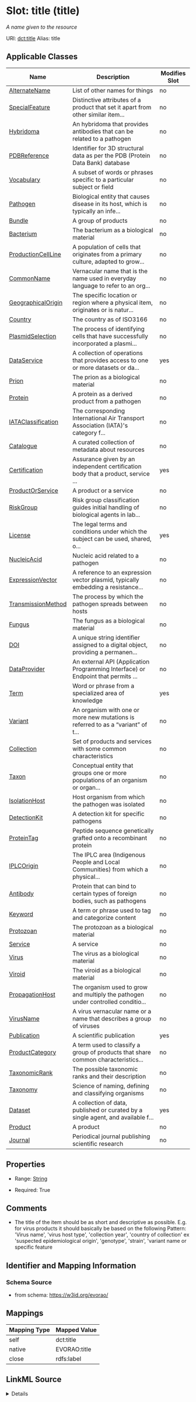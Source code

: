 

# Slot: title (title) 


_A name given to the resource_





URI: [dct:title](http://purl.org/dc/terms/title)
Alias: title

<!-- no inheritance hierarchy -->





## Applicable Classes

| Name | Description | Modifies Slot |
| --- | --- | --- |
| [AlternateName](AlternateName.md) | List of other names for things |  no  |
| [SpecialFeature](SpecialFeature.md) | Distinctive attributes of a product that set it apart from other similar item... |  no  |
| [Hybridoma](Hybridoma.md) | An hybridoma that provides antibodies that can be related to a pathogen |  no  |
| [PDBReference](PDBReference.md) | Identifier for 3D structural data as per the PDB (Protein Data Bank) database |  no  |
| [Vocabulary](Vocabulary.md) | A subset of words or phrases specific to a particular subject or field |  no  |
| [Pathogen](Pathogen.md) | Biological entity that causes disease in its host, which is typically an infe... |  no  |
| [Bundle](Bundle.md) | A group of products |  no  |
| [Bacterium](Bacterium.md) | The bacterium as a biological material |  no  |
| [ProductionCellLine](ProductionCellLine.md) | A population of cells that originates from a primary culture, adapted to grow... |  no  |
| [CommonName](CommonName.md) | Vernacular name that is the name used in everyday language to refer to an org... |  no  |
| [GeographicalOrigin](GeographicalOrigin.md) | The specific location or region where a physical item, originates or is natur... |  no  |
| [Country](Country.md) | The country as of ISO3166 |  no  |
| [PlasmidSelection](PlasmidSelection.md) | The process of identifying cells that have successfully incorporated a plasmi... |  no  |
| [DataService](DataService.md) | A collection of operations that provides access to one or more datasets or da... |  yes  |
| [Prion](Prion.md) | The prion as a biological material |  no  |
| [Protein](Protein.md) | A protein as a derived product from a pathogen |  no  |
| [IATAClassification](IATAClassification.md) | The corresponding International Air Transport Association (IATA)'s category f... |  no  |
| [Catalogue](Catalogue.md) | A curated collection of metadata about resources |  no  |
| [Certification](Certification.md) | Assurance given by an independent certification body that a product, service ... |  yes  |
| [ProductOrService](ProductOrService.md) | A product or a service |  no  |
| [RiskGroup](RiskGroup.md) | Risk group classification guides initial handling of biological agents in lab... |  no  |
| [License](License.md) | The legal terms and conditions under which the subject can be used, shared, o... |  yes  |
| [NucleicAcid](NucleicAcid.md) | Nucleic acid related to a pathogen |  no  |
| [ExpressionVector](ExpressionVector.md) | A reference to an expression vector plasmid, typically embedding a resistance... |  no  |
| [TransmissionMethod](TransmissionMethod.md) | The process by which the pathogen spreads between hosts |  no  |
| [Fungus](Fungus.md) | The fungus as a biological material |  no  |
| [DOI](DOI.md) | A unique string identifier assigned to a digital object, providing a permanen... |  no  |
| [DataProvider](DataProvider.md) | An external API (Application Programming Interface) or Endpoint that permits ... |  no  |
| [Term](Term.md) | Word or phrase from a specialized area of knowledge |  yes  |
| [Variant](Variant.md) | An organism with one or more new mutations is referred to as a “variant” of t... |  no  |
| [Collection](Collection.md) | Set of products and services with some common characteristics |  no  |
| [Taxon](Taxon.md) | Conceptual entity that groups one or more populations of an organism or organ... |  no  |
| [IsolationHost](IsolationHost.md) | Host organism from which the pathogen was isolated |  no  |
| [DetectionKit](DetectionKit.md) | A detection kit for specific pathogens |  no  |
| [ProteinTag](ProteinTag.md) | Peptide sequence genetically grafted onto a recombinant protein |  no  |
| [IPLCOrigin](IPLCOrigin.md) | The IPLC area (Indigenous People and Local Communities) from which a physical... |  no  |
| [Antibody](Antibody.md) | Protein that can bind to certain types of foreign bodies, such as pathogens |  no  |
| [Keyword](Keyword.md) | A term or phrase used to tag and categorize content |  no  |
| [Protozoan](Protozoan.md) | The protozoan as a biological material |  no  |
| [Service](Service.md) | A service |  no  |
| [Virus](Virus.md) | The virus as a biological material |  no  |
| [Viroid](Viroid.md) | The viroid as a biological material |  no  |
| [PropagationHost](PropagationHost.md) | The organism used to grow and multiply the pathogen under controlled conditio... |  no  |
| [VirusName](VirusName.md) | A virus vernacular name or a name that describes a group of viruses |  no  |
| [Publication](Publication.md) | A scientific publication |  yes  |
| [ProductCategory](ProductCategory.md) | A term used to classify a group of products that share common characteristics... |  no  |
| [TaxonomicRank](TaxonomicRank.md) | The possible taxonomic ranks and their description |  no  |
| [Taxonomy](Taxonomy.md) | Science of naming, defining and classifying organisms |  no  |
| [Dataset](Dataset.md) | A collection of data, published or curated by a single agent, and available f... |  yes  |
| [Product](Product.md) | A product |  no  |
| [Journal](Journal.md) | Periodical journal publishing scientific research |  no  |







## Properties

* Range: [String](String.md)

* Required: True





## Comments

* The title of the item should be as short and descriptive as possible. E.g. for virus products it should basically be based on the following Pattern:
'Virus name', 'virus host type', 'collection year', 'country of collection' ex 'suspected epidemiological origin', 'genotype', 'strain', 'variant name or specific feature

## Identifier and Mapping Information







### Schema Source


* from schema: https://w3id.org/evorao/




## Mappings

| Mapping Type | Mapped Value |
| ---  | ---  |
| self | dct:title |
| native | EVORAO:title |
| close | rdfs:label |




## LinkML Source

<details>
```yaml
name: title
description: A name given to the resource
title: title
comments:
- 'The title of the item should be as short and descriptive as possible. E.g. for
  virus products it should basically be based on the following Pattern:

  ''Virus name'', ''virus host type'', ''collection year'', ''country of collection''
  ex ''suspected epidemiological origin'', ''genotype'', ''strain'', ''variant name
  or specific feature'
from_schema: https://w3id.org/evorao/
close_mappings:
- rdfs:label
rank: 1000
slot_uri: dct:title
alias: title
domain_of:
- Dataset
- DataService
- Publication
- Term
- License
- Certification
range: string
required: true
multivalued: false

```
</details>
